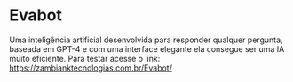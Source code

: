 # Evabot
 Uma inteligência artificial desenvolvida para responder qualquer pergunta, baseada em GPT-4 e com uma interface elegante ela consegue ser uma IA muito eficiente.
Para testar acesse o link: https://zambianktecnologias.com.br/Evabot/
